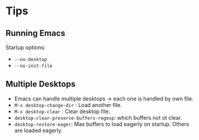 # Tips

## Running Emacs

Startup options:
- `--no-desktop`
- `--no-init-file`


## Multiple Desktops

- Emacs can handle multiple desktops -> each one is handled by own file.
- `M-x desktop-change-dir` : Load another file.
- `M-x desktop-clear` : Clear desktop file.
- `desktop-clear-preserve-buffers-regexp`: which buffers not ot clear.
- `desktop-restore-eager`: Max buffers to load eagerly on startup. Others are loaded eagerly.


